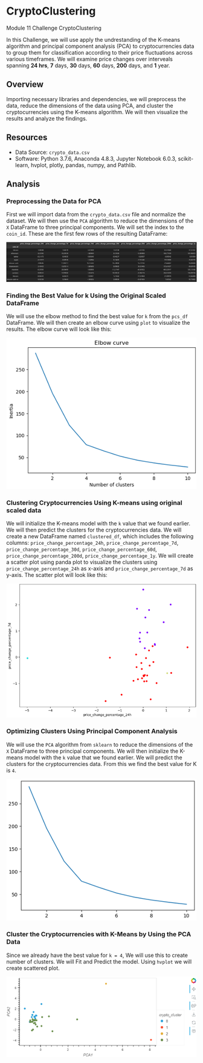 # CryptoClustering
Module 11 Challenge  CryptoClustering

In this Challenge, we will use apply the undrestanding of the K-means algorithm and principal component analysis (PCA) to cryptocurrencies data to group them for classification according to their price fluctuations across various timeframes. We will examine price changes over interveals spanning **24 hrs**, **7** days, **30** days, **60** days, **200** days, and **1** year.

## Overview

Importing necessary libraries and dependencies, we will preprocess the data, reduce the dimensions of the data using PCA, and cluster the cryptocurrencies using the K-means algorithm. We will then visualize the results and analyze the findings.

## Resources
- Data Source: `crypto_data.csv`
- Software: Python 3.7.6, Anaconda 4.8.3, Jupyter Notebook 6.0.3, scikit-learn, hvplot, plotly, pandas, numpy, and Pathlib.


## Analysis
### Preprocessing the Data for PCA

First we will import data from the `crypto_data.csv` file and normalize the dataset. We will then use the `PCA` algorithm to reduce the dimensions of the `X` DataFrame to three principal components. We will set the index to the `coin_id`. These are the first few rows of the resulting DataFrame:

![Resources/First_Row_dataFrame.png](Resources/First_Row_dataFrame.png)

### Finding the Best Value for k Using the Original Scaled DataFrame

We will use the elbow method to find the best value for `k` from the `pcs_df` DataFrame. We will then create an elbow curve using `plot` to visualize the results. The elbow curve will look like this:

![Resources/Elbow_Curve.png](Resources/Elbow_Curve.png)

### Clustering Cryptocurrencies Using K-means using original scaled data

We will initialize the K-means model with the `k` value that we found earlier. We will then predict the clusters for the cryptocurrencies data. We will create a new DataFrame named `clustered_df`, which includes the following columns: `price_change_percentage_24h`, `price_change_percentage_7d`, `price_change_percentage_30d`, `price_change_percentage_60d`, `price_change_percentage_200d`, `price_change_percentage_1y`. We will create a scatter plot using panda plot to visualize the clusters using `price_change_percentage_24h` as x-axis and `price_change_percentage_7d` as y-axis. The scatter plot will look like this:

![Resources/Scatter_Plot.png](Resources/Scatter_Plot.png)

### Optimizing Clusters Using Principal Component Analysis

We will use the `PCA` algorithm from `sklearn` to reduce the dimensions of the `X` DataFrame to three principal components. We will then initialize the K-means model with the `k` value that we found earlier. We will predict the clusters for the cryptocurrencies data. From this we find the best value for K is `4`.

![Resources/K_Value.png](Resources/K_Value.png)

### Cluster the Cryptocurrencies with K-Means by Using the PCA Data

Since we already have the best value for `k = 4`, We will use this to create number of clusters. We will Fit and Predict the model. Using `hvplot` we will create scattered plot.

![Resources/hvplot.png](Resources/hvplot.png)

